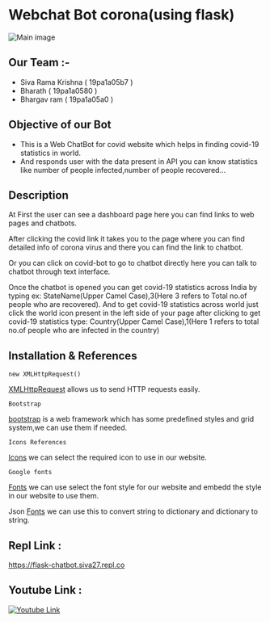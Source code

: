 # Webchat Bot corona(using flask)
![Main image](https://th.bing.com/th/id/OIP.QycClca7xDILzMoFNDvZyAHaD4?w=331&h=180&c=7&o=5&dpr=1.25&pid=1.7)
## Our Team :-
 * Siva Rama Krishna ( 19pa1a05b7 )
 * Bharath ( 19pa1a0580 )
 * Bhargav ram ( 19pa1a05a0 )

## Objective of our Bot
 * This is a Web ChatBot for covid website which helps in finding covid-19 statistics in world.
 * And responds user with the data present in API you can know statistics like number of people infected,number of people recovered...

## Description 

At First the user can see a dashboard page here you can find links to web pages and chatbots. 

After clicking the covid link it takes you to the page where you can find detailed info of corona virus and there you can find the link to chatbot.

Or you can click on covid-bot to go to chatbot directly here you can talk to chatbot through text interface.
	
Once the chatbot is opened you can get covid-19 statistics across India by typing ex: StateName(Upper Camel Case),3(Here 3 refers to Total no.of people who are recovered).
And to get covid-19 statistics  across world just click the world icon present in the left side of your page after clicking to get covid-19 statistics type: Country(Upper Camel Case),1(Here 1 refers to total no.of people who are infected in the country)

## Installation & References
	
	new XMLHttpRequest()
[XMLHttpRequest](https://www.w3schools.com/xml/xml_http.asp) allows us to send HTTP requests easily.
		
	Bootstrap
[bootstrap](https://getbootstrap.com/) is a web framework which has some predefined styles and grid system,we can use them if needed.
		
	Icons References
[Icons](https://www.w3schools.com/icons/default.asp) we can select the required icon to use in our website.
		
	Google fonts
[Fonts](https://fonts.google.com/) we can use select the font style for our website and embedd the style in our website to use them.

 Json
[Fonts](https://fonts.google.com/) we can use this to convert string to dictionary and dictionary to string. 

## Repl Link :

https://flask-chatbot.siva27.repl.co


## Youtube Link :

[![Youtube Link](https://i2-prod.coventrytelegraph.net/article17913987.ece/ALTERNATES/s1200/0_youtubecoronavirus2JPG.jpg)](https://youtu.be/5bXkDC4FTsw)

